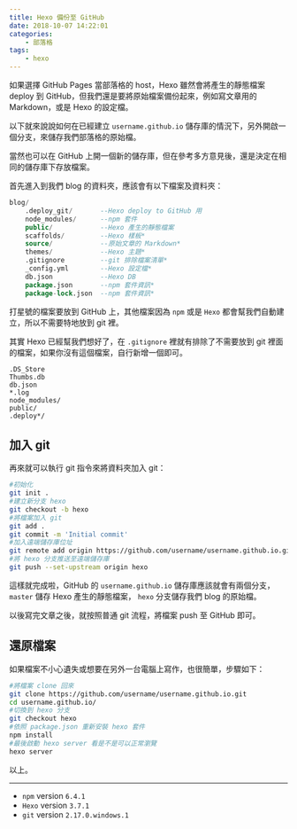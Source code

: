 ```yaml
---
title: Hexo 備份至 GitHub
date: 2018-10-07 14:22:01
categories:
    - 部落格
tags:
    - hexo
---
```


如果選擇 GitHub Pages 當部落格的 host，Hexo 雖然會將產生的靜態檔案 deploy 到 GitHub，但我們還是要將原始檔案備份起來，例如寫文章用的 Markdown，或是 Hexo 的設定檔。

以下就來說說如何在已經建立 `username.github.io` 儲存庫的情況下，另外開啟一個分支，來儲存我們部落格的原始檔。

<!--more-->

當然也可以在 GitHub 上開一個新的儲存庫，但在參考多方意見後，還是決定在相同的儲存庫下存放檔案。

首先進入到我們 blog 的資料夾，應該會有以下檔案及資料夾：

```sql
blog/
    .deploy_git/       --Hexo deploy to GitHub 用
    node_modules/      --npm 套件
    public/            --Hexo 產生的靜態檔案
    scaffolds/         --Hexo 樣板*
    source/            --原始文章的 Markdown*
    themes/            --Hexo 主題*
    .gitignore         --git 排除檔案清單*
    _config.yml        --Hexo 設定檔*
    db.json            --Hexo DB
    package.json       --npm 套件資訊*
    package-lock.json  --npm 套件資訊*
```

打星號的檔案要放到 GitHub 上，其他檔案因為 `npm` 或是 `Hexo` 都會幫我們自動建立，所以不需要特地放到 git 裡。

其實 Hexo 已經幫我們想好了，在 `.gitignore` 裡就有排除了不需要放到 git 裡面的檔案，如果你沒有這個檔案，自行新增一個即可。

```text
.DS_Store
Thumbs.db
db.json
*.log
node_modules/
public/
.deploy*/
```

## 加入 git

再來就可以執行 git 指令來將資料夾加入 git：

```bash
#初始化
git init .
#建立新分支 hexo
git checkout -b hexo
#將檔案加入 git
git add .
git commit -m 'Initial commit'
#加入遠端儲存庫位址
git remote add origin https://github.com/username/username.github.io.git
#將 hexo 分支推送至遠端儲存庫
git push --set-upstream origin hexo
```

這樣就完成啦，GitHub 的 `username.github.io` 儲存庫應該就會有兩個分支， `master` 儲存 Hexo 產生的靜態檔案， `hexo` 分支儲存我們 blog 的原始檔。

以後寫完文章之後，就按照普通 git 流程，將檔案 push 至 GitHub 即可。

## 還原檔案

如果檔案不小心遺失或想要在另外一台電腦上寫作，也很簡單，步驟如下：

```bash
#將檔案 clone 回來
git clone https://github.com/username/username.github.io.git
cd username.github.io/
#切換到 hexo 分支
git checkout hexo
#依照 package.json 重新安裝 hexo 套件
npm install
#最後啟動 hexo server 看是不是可以正常瀏覽
hexo server
```

以上。

---

* `npm` version `6.4.1`
* `Hexo` version `3.7.1`
* `git` version `2.17.0.windows.1`
